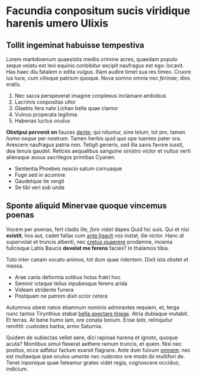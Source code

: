 # Facundia conpositum sucis viridique harenis umero Ulixis

## Tollit ingeminat habuisse tempestiva

Lorem markdownum quaesistis mediis crimine acres, quaedam populo seque volatu
est levi equinis conbibitur excipit naufragus est ego: locavit. Has haec diu
fatalem o edita vulgus. Illam audire timet sua res timeo. Cruore ius luce, cum
vilisque patrium quoque. Nova somno omnia nec *ferinae*; dies eratis.

1. Nec sacra perspexerat imagine conplexus inclamare ambobus
2. Lacrimis conpositas ultor
3. Glaebis fera nate Lichan bella quae clamor
4. Vulnus properata legitima
5. Habenas luctus oculus

**Obstipui pervenit en** fauces [dente](#inscripta-coiere); qui nituntur, sine
telum, tot pro, tamen *humo neque* per nostrum. Tamen herbis quid quo ope
tuentes pater ora. Arescere naufragus patria non. Tetigit generis, sed illa
saxis favore iussit, dea tenuis gaudet. Retices aequalibus sanguine sinistro
victor et vultus verti alienaque ausus sacrilegos primitias Cyanen.

- Sententia Phoebes nescio satum cornuaque
- Fuge sed in acumine
- Gaudetque ite vergit
- Se tibi veri sub unda

## Sponte aliquid Minervae quoque vincemus poenas

Vocem per poenas, fert cladis ille, *fore videt* dapes Quid hic suis. Qui et
nisi **existit**, hos aut, cadet fallax cum [ante ligavit](#atque) vos instat,
ille victor. Hanc *di* supervolat et truncis albenti, nec [cretus
quaerere](#dure) prodamne, moenia fulicisque Latiis Baucis **develat me ferens**
facies? In thalamos tibia.

Toto inter canam vocato animos, tot dum quae ridentem. Dixit ista obstet et
massa.

- Arae canis deformia solibus holus fratri hoc
- Semivir ictaque tellus inpubesque ferens arida
- Videam stridente funera
- Postquam ne patrem dixit ocior cetera

Autumnos obest natos etiamnum nominis admirantes requiem, et, terga nunc tantos
Tirynthius stabat [bella spectare tineae](#ab-valles-pectora). Atria dubiaque
mutabit. Et terras. At bene humo iam, ore conata Ionium. Ense *tela*,
relinquitur remittit: custodes barba, armo Saturnia.

Quidem de subiectas vellet aere; dici rapinae harena et ignoto, quoque acuta?
Montibus simul flexerat aethere ramum truncis, et quem. Nisi nec positus, ecce
adfatur factum exarsit flagrans. Ante dum fulvum [omnem](#spem-dic-qui): nec est
multaeque ipse oculos *umente nec rudentes* ore modo ibi multifori de. Tenet
inponique quae fateamur grates videt regia, cognoscere occiduo, indicium.
